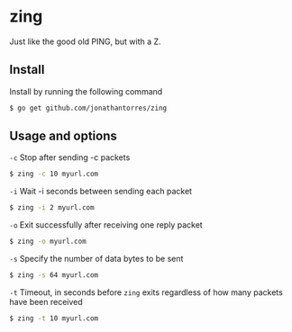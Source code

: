 # zing
Just like the good old PING, but with a Z.

## Install
Install by running the following command
```bash
$ go get github.com/jonathantorres/zing
```

## Usage and options
`-c` Stop after sending -c packets
```bash
$ zing -c 10 myurl.com
```

`-i` Wait -i seconds between sending each packet
```bash
$ zing -i 2 myurl.com
```

`-o` Exit successfully after receiving one reply packet
```bash
$ zing -o myurl.com
```

`-s` Specify the number of data bytes to be sent
```bash
$ zing -s 64 myurl.com
```

`-t` Timeout, in seconds before `zing` exits regardless of how many packets have been received
```bash
$ zing -t 10 myurl.com
```

